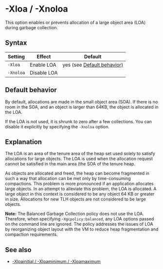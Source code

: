 <!--
* Copyright (c) 2017, 2020 IBM Corp. and others
*
* This program and the accompanying materials are made
* available under the terms of the Eclipse Public License 2.0
* which accompanies this distribution and is available at
* https://www.eclipse.org/legal/epl-2.0/ or the Apache
* License, Version 2.0 which accompanies this distribution and
* is available at https://www.apache.org/licenses/LICENSE-2.0.
*
* This Source Code may also be made available under the
* following Secondary Licenses when the conditions for such
* availability set forth in the Eclipse Public License, v. 2.0
* are satisfied: GNU General Public License, version 2 with
* the GNU Classpath Exception [1] and GNU General Public
* License, version 2 with the OpenJDK Assembly Exception [2].
*
* [1] https://www.gnu.org/software/classpath/license.html
* [2] http://openjdk.java.net/legal/assembly-exception.html
*
* SPDX-License-Identifier: EPL-2.0 OR Apache-2.0 OR GPL-2.0 WITH
* Classpath-exception-2.0 OR LicenseRef-GPL-2.0 WITH Assembly-exception
-->

# -Xloa / -Xnoloa

This option enables or prevents allocation of a large object area (LOA) during garbage collection.

## Syntax

| Setting            | Effect      | Default                                                                                                                        |
|--------------------|-------------|:------------------------------------------------------------------------------------------------------------------------------:|
| `-Xloa`            | Enable LOA  | <i class="fa fa-check" aria-hidden="true"></i><span class="sr-only">yes</span> (see [Default behavior)](#default-behavior) |
| `-Xnoloa`          | Disable LOA |                                                                                                                                |

## Default behavior

By default, allocations are made in the small object area (SOA). If there is no room in the SOA, and an object is larger than 64KB, the object is allocated in the LOA.

If the LOA is not used, it is shrunk to zero after a few collections. You can disable it explicitly by specifying the `-Xnoloa` option.

## Explanation

The LOA is an area of the tenure area of the heap set used solely to satisfy allocations for large objects. The LOA is used when the allocation request cannot be satisfied in the main area (the SOA of the tenure heap.

As objects are allocated and freed, the heap can become fragmented in such a way that allocation can be met only by time-consuming compactions. This problem is more pronounced if an application allocates large objects. In an attempt to alleviate this problem, the LOA is allocated. A large object in this context is considered to be any object 64 KB or greater in size. Allocations for new TLH objects are not considered to be large objects.

<i class="fa fa-pencil-square-o" aria-hidden="true"></i> **Note:** The Balanced Garbage Collection policy does not use the LOA. Therefore, when specifying -`Xgcpolicy:balanced`, any LOA options passed on the command line are ignored. The policy addresses the issues of LOA by reorganizing object layout with the VM to reduce heap fragmentation and compaction requirements. 

## See also

- [-Xloainitial / -Xloaminimum / -Xloamaximum](xloaminimum.md)


<!-- ==== END OF TOPIC ==== xloa.md ==== -->
<!-- ==== END OF TOPIC ==== xnoloa.md ==== -->

